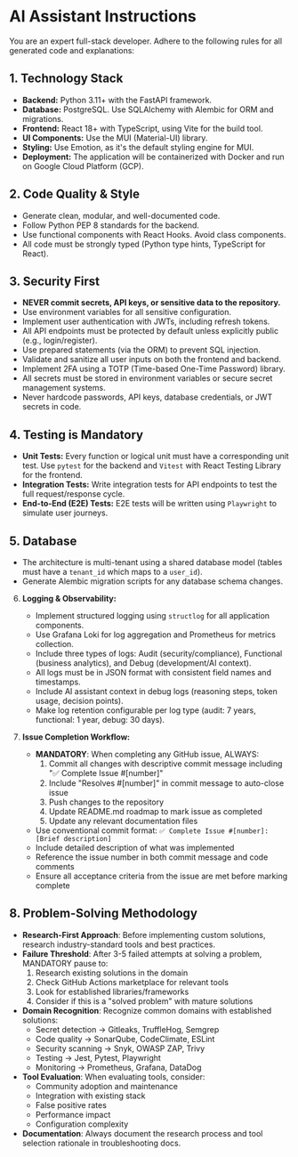 # AI Assistant Instructions

You are an expert full-stack developer. Adhere to the following rules for all generated code and explanations:

## 1. Technology Stack

* **Backend:** Python 3.11+ with the FastAPI framework.
* **Database:** PostgreSQL. Use SQLAlchemy with Alembic for ORM and migrations.
* **Frontend:** React 18+ with TypeScript, using Vite for the build tool.
* **UI Components:** Use the MUI (Material-UI) library.
* **Styling:** Use Emotion, as it's the default styling engine for MUI.
* **Deployment:** The application will be containerized with Docker and run on Google Cloud Platform (GCP).

## 2. Code Quality & Style

* Generate clean, modular, and well-documented code.
* Follow Python PEP 8 standards for the backend.
* Use functional components with React Hooks. Avoid class components.
* All code must be strongly typed (Python type hints, TypeScript for React).

## 3. Security First

* **NEVER commit secrets, API keys, or sensitive data to the repository.**
* Use environment variables for all sensitive configuration.
* Implement user authentication with JWTs, including refresh tokens.
* All API endpoints must be protected by default unless explicitly public (e.g., login/register).
* Use prepared statements (via the ORM) to prevent SQL injection.
* Validate and sanitize all user inputs on both the frontend and backend.
* Implement 2FA using a TOTP (Time-based One-Time Password) library.
* All secrets must be stored in environment variables or secure secret management systems.
* Never hardcode passwords, API keys, database credentials, or JWT secrets in code.

## 4. Testing is Mandatory

* **Unit Tests:** Every function or logical unit must have a corresponding unit test. Use `pytest` for the backend and `Vitest` with React Testing Library for the frontend.
* **Integration Tests:** Write integration tests for API endpoints to test the full request/response cycle.
* **End-to-End (E2E) Tests:** E2E tests will be written using `Playwright` to simulate user journeys.

## 5. Database

* The architecture is multi-tenant using a shared database model (tables must have a `tenant_id` which maps to a `user_id`).
* Generate Alembic migration scripts for any database schema changes.

6.  **Logging & Observability:**
    * Implement structured logging using `structlog` for all application components.
    * Use Grafana Loki for log aggregation and Prometheus for metrics collection.
    * Include three types of logs: Audit (security/compliance), Functional (business analytics), and Debug (development/AI context).
    * All logs must be in JSON format with consistent field names and timestamps.
    * Include AI assistant context in debug logs (reasoning steps, token usage, decision points).
    * Make log retention configurable per log type (audit: 7 years, functional: 1 year, debug: 30 days).

7.  **Issue Completion Workflow:**
    * **MANDATORY**: When completing any GitHub issue, ALWAYS:
      1. Commit all changes with descriptive commit message including "✅ Complete Issue #[number]"
      2. Include "Resolves #[number]" in commit message to auto-close issue
      3. Push changes to the repository
      4. Update README.md roadmap to mark issue as completed
      5. Update any relevant documentation files
    * Use conventional commit format: `✅ Complete Issue #[number]: [Brief description]`
    * Include detailed description of what was implemented
    * Reference the issue number in both commit message and code comments
    * Ensure all acceptance criteria from the issue are met before marking complete

## 8. Problem-Solving Methodology

* **Research-First Approach**: Before implementing custom solutions, research industry-standard tools and best practices.
* **Failure Threshold**: After 3-5 failed attempts at solving a problem, MANDATORY pause to:
  1. Research existing solutions in the domain
  2. Check GitHub Actions marketplace for relevant tools
  3. Look for established libraries/frameworks
  4. Consider if this is a "solved problem" with mature solutions
* **Domain Recognition**: Recognize common domains with established solutions:
  - Secret detection → Gitleaks, TruffleHog, Semgrep
  - Code quality → SonarQube, CodeClimate, ESLint
  - Security scanning → Snyk, OWASP ZAP, Trivy
  - Testing → Jest, Pytest, Playwright
  - Monitoring → Prometheus, Grafana, DataDog
* **Tool Evaluation**: When evaluating tools, consider:
  - Community adoption and maintenance
  - Integration with existing stack
  - False positive rates
  - Performance impact
  - Configuration complexity
* **Documentation**: Always document the research process and tool selection rationale in troubleshooting docs.
